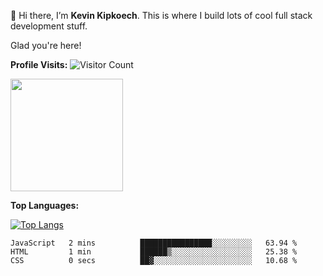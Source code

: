 👋 Hi there, I’m **Kevin Kipkoech**. This is where I build lots of cool full stack development stuff.

Glad you're here!

**Profile Visits:**
![Visitor Count](https://profile-counter.glitch.me/KevinKipkoechMutai/count.svg)

<img height="180em" src="https://github-readme-stats.vercel.app/api?username=KevinKipkoechMutai&show_icons=true&hide_border=true&&count_private=true&include_all_commits=true" />


**Top Languages:**

[![Top Langs](https://github-readme-stats.vercel.app/api/top-langs/?username=KevinKipkoechMutai)](https://github.com/KevinKipkoechMutai/github-readme-stats)


<!--START_SECTION:waka-->

```text
JavaScript   2 mins          ████████████████░░░░░░░░░   63.94 %
HTML         1 min           ██████▒░░░░░░░░░░░░░░░░░░   25.38 %
CSS          0 secs          ██▓░░░░░░░░░░░░░░░░░░░░░░   10.68 %
```

<!--END_SECTION:waka-->
